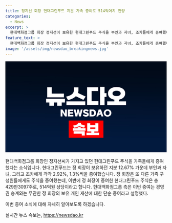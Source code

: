 ```yaml
---
title: 정지선 회장 현대그린푸드 지분 가족 증여로 514억어치 전량
categories:
  - News
excerpt: >
  현대백화점그룹 회장 정지선이 보유한 현대그린푸드 주식을 부인과 자녀, 조카들에게 증여했다. 부인과 자녀에게는 각각 2.92%, 조카에게는 각각 1.3%의 지분을 증여했으며, 이는 총 429만3097주에 해당하는 514억원 상당의 증여이다. 이번 증여는 경영권 승계와 무관한 개인 재산 증여로, 가족 간 재산 이전에 불과하다.
feature_text: >
  현대백화점그룹 회장 정지선이 보유한 현대그린푸드 주식을 부인과 자녀, 조카들에게 증여했다. 부인과 자녀에게는 각각 2.92%, 조카에게는 각각 1.3%의 지분을 증여했으며, 이는 총 429만3097주에 해당하는 514억원 상당의 증여이다. 이번 증여는 경영권 승계와 무관한 개인 재산 증여로, 가족 간 재산 이전에 불과하다.
image: '/assets/img/newsdao_breakingnews.jpg'
---
```


<p><img src="/assets/img/newsdao_breakingnews.jpg" alt="cryptoinkorea 속보" /></p>

<p>현대백화점그룹 회장인 정지선씨가 가지고 있던 현대그린푸드 주식을 가족들에게 증여했다는 소식입니다. 현대그린푸드는 정 회장이 보유하던 지분 12.67% 가운데 부인과 자녀, 그리고 조카에게 각각 2.92%, 1.3%씩을 증여했습니다. 정 회장은 또 다른 가족 구성원들에게도 주식을 증여했는데, 이번에 정 회장이 증여한 현대그린푸드 주식은 총 429만3097주로, 514억원 상당이라고 합니다. 현대백화점그룹 측은 이번 증여는 경영권 승계와는 무관한 정 회장의 보유 개인 재산에 대한 단순 증여라고 설명했다.</p>

<p>이번 증여 소식에 대해 자세히 알아보도록 하겠습니다.</p>
실시간 뉴스 속보는, <a href="https://newsdao.kr" rel="dofollow">https://newsdao.kr</a>


